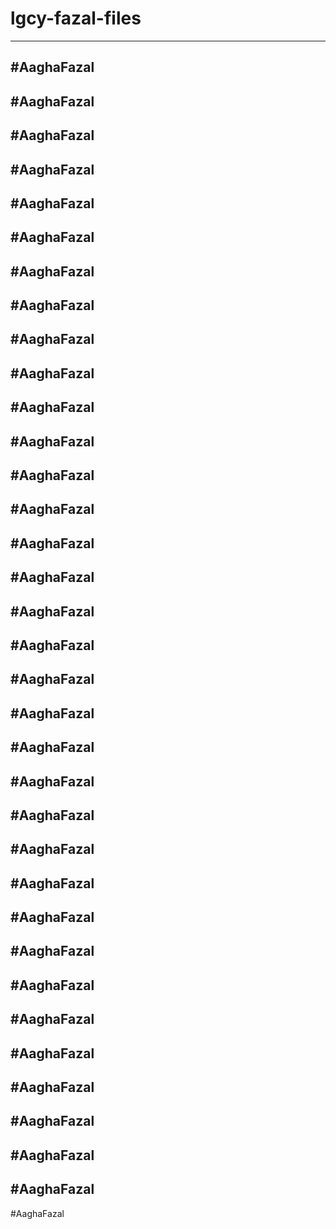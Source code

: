 # lgcy-fazal-files

---


#AaghaFazal
---


#AaghaFazal
---


#AaghaFazal
---


#AaghaFazal
---


#AaghaFazal
---


#AaghaFazal
---


#AaghaFazal
---


#AaghaFazal
---


#AaghaFazal
---


#AaghaFazal
---


#AaghaFazal
---


#AaghaFazal
---


#AaghaFazal
---


#AaghaFazal
---


#AaghaFazal
---


#AaghaFazal
---


#AaghaFazal
---


#AaghaFazal
---


#AaghaFazal
---


#AaghaFazal
---


#AaghaFazal
---


#AaghaFazal
---


#AaghaFazal
---


#AaghaFazal
---


#AaghaFazal
---


#AaghaFazal
---


#AaghaFazal
---


#AaghaFazal
---


#AaghaFazal
---


#AaghaFazal
---


#AaghaFazal
---


#AaghaFazal
---


#AaghaFazal
---


#AaghaFazal
---


#AaghaFazal

